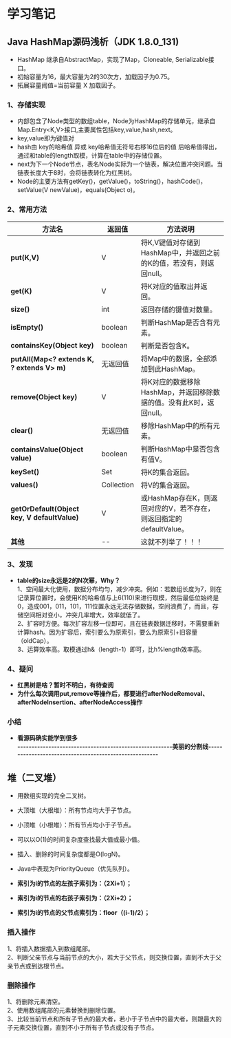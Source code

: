 # 学习笔记

## **Java HashMap源码浅析**（JDK 1.8.0_131)
  * HashMap 继承自AbstractMap，实现了Map，Cloneable, Serializable接口。
  * 初始容量为16，最大容量为2的30次方，加载因子为0.75。
  * 拓展容量阈值=当前容量 X 加载因子。
  
### 1、存储实现  
  * 内部包含了Node类型的数组table，Node为HashMap的存储单元，继承自Map.Entry<K,V>接口,主要属性包括key,value,hash,next。
  * key,value即为键值对  
  * hash由 key的哈希值 异或 key哈希值无符号右移16位后的值 后哈希值得出，通过和table的length取模，计算在table中的存储位置。  
  * next为下一个Node节点，表名Node实际为一个链表，解决位置冲突问题。当链表长度大于8时，会将链表转化为红黑树。  
  * Node的主要方法有getKey()，getValue()，toString()，hashCode()，setValue(V newValue)，equals(Object o)。
  
### 2、常用方法  
  方法名 | 返回值 |方法说明
  ------ |--------|---------
  **put(K,V)** |V|将K,V键值对存储到HashMap中，并返回之前的K的值，若没有，则返回null。   
  **get(K)**  |V|将K对应的值取出并返回。  
  **size()** |int|返回存储的键值对数量。  
  **isEmpty()**  |boolean|判断HashMap是否含有元素。  
  **containsKey(Object key)**  |boolean|判断是否包含K。  
  **putAll(Map<? extends K, ? extends V> m)**  |无返回值|将Map中的数据，全部添加到此HashMap。  
  **remove(Object key)**  |V|将K对应的数据移除HashMap，并返回移除数据的值。没有此K时，返回null。  
  **clear()**  |无返回值|移除HashMap中的所有元素。  
  **containsValue(Object value)** |boolean|判断HashMap中是否包含有值V。  
  **keySet()** |Set<K>|将K的集合返回。  
  **values()** |Collection<V>|将V的集合返回。  
  **getOrDefault(Object key, V defaultValue)** |V|或HashMap存在K，则返回对应的V，若不存在，则返回指定的defaultValue。  
  **其他** |--|这就不列举了！！！  
  
### 3、发现
  * **table的size永远是2的N次幂，Why？**  
  1、空间最大化使用，数据分布均匀，减少冲突。例如：若数组长度为7，则在记录算位置时，会使用K的哈希值与上6(110)来进行取模，然后最低位始终是0，造成001，011，101，111位置永远无法存储数据，空间浪费了，而且，存储空间相对变小，冲突几率增大，效率就低了。  
  2、扩容时方便。每次扩容左移一位即可，且在链表数据迁移时，不需要重新计算hash。因为扩容后，索引要么为原索引，要么为原索引+旧容量（oldCap）。  
  3、运算效率高。取模通过h&（length-1）即可，比h%length效率高。  
  
### 4、疑问
  * **红黑树是啥？暂时不明白，有待查阅**  
  * **为什么每次调用put,remove等操作后，都要进行afterNodeRemoval、afterNodeInsertion、afterNodeAccess操作**  
  
### 小结
  * **看源码确实能学到很多**  
**-------------------------------------------------------美丽的分割线-------------------------------------------------------**
## **堆（二叉堆）**  
  * 用数组实现的完全二叉树。
  * 大顶堆（大根堆）：所有节点均大于子节点。
  * 小顶堆（小根堆）：所有节点均小于子节点。
  * 可以以O(1)的时间复杂度查找最大值或最小值。
  * 插入、删除的时间复杂度都是O(logN)。
  * Java中表现为PriorityQueue（优先队列）。
  
  * **索引为i的节点的左孩子索引为：（2Xi+1）；**
  * **索引为i的节点的右孩子索引为：（2Xi+2）；**
  * **索引为i的节点的父节点索引为：floor（(i-1)/2）；**
  
  ### 插入操作
  1、将插入数据插入到数组尾部。  
  2、判断父亲节点与当前节点的大小，若大于父节点，则交换位置，直到不大于父亲节点或到达根节点。
  
  ### 删除操作
  1、将删除元素清空。  
  2、使用数组尾部的元素替换到删除位置。  
  3、比较当前节点和所有子节点的最大者，若小于子节点中的最大者，则跟最大的子元素交换位置，直到不小于所有子节点或没有子节点。
  
